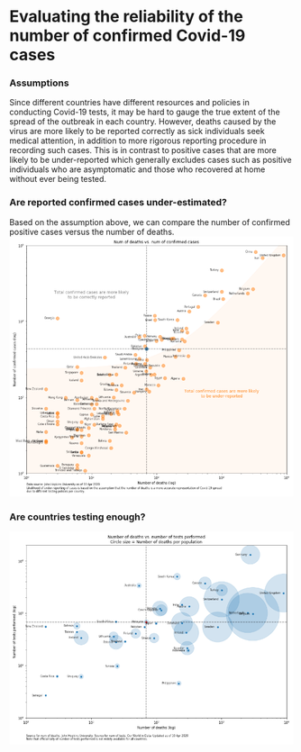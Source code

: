 # Evaluating the reliability of the number of confirmed Covid-19 cases

### Assumptions
Since different countries have different resources and policies in conducting Covid-19 tests, it may be hard to gauge the true extent of the spread of the outbreak in each country. However, deaths caused by the virus are more likely to be reported correctly as sick individuals seek medical attention, in addition to more rigorous reporting procedure in recording such cases. This is in contrast to positive cases that are more likely to be under-reported which generally excludes cases such as positive individuals who are asymptomatic and those who recovered at home without ever being tested.

### Are reported confirmed cases under-estimated?
Based on the assumption above, we can compare the number of confirmed positive cases versus the number of deaths.
<img src="https://github.com/khairulomar/Covid-19/blob/master/img/death_vs_confirmed_msia.png">

### Are countries testing enough?
<img src="https://github.com/khairulomar/Covid-19/blob/master/img/test_vs_deaths_msia.png">
